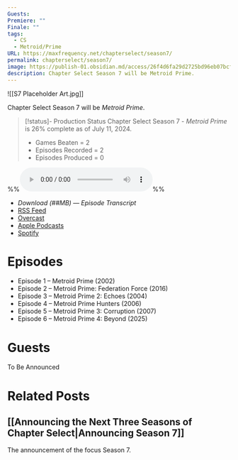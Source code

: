 ```yaml
---
Guests: 
Premiere: ""
Finale: ""
tags:
  - CS
  - Metroid/Prime
URL: https://maxfrequency.net/chapterselect/season7/
permalink: chapterselect/season7/
image: https://publish-01.obsidian.md/access/26f4d6fa29d2725bd96eb07bcfb6decb/Published/Published%20Files/Published%20Images/Chapter%20Select%20Images/S7%20Placeholder%20Art.jpg
description: Chapter Select Season 7 will be Metroid Prime.
---
```

![[S7 Placeholder Art.jpg]]

Chapter Select Season 7 will be *Metroid Prime*.

> [!status]- Production Status
> Chapter Select Season 7 - *Metroid Prime* is 26% complete as of July 11, 2024.
> - Games Beaten = 2
> - Episodes Recorded = 2
> - Episodes Produced = 0

%%<audio controls>
  <source src="">
</audio>%%

- *Download (##MB)  — Episode Transcript*
- [RSS Feed](https://chapterselectpod.libsyn.com/rss)
- [Overcast](https://overcast.fm/itunes1568777352/chapter-select)
- [Apple Podcasts](https://podcasts.apple.com/us/podcast/chapter-select/id1568777352)
- [Spotify](https://open.spotify.com/show/4f1TLZXbwtSX7uHROe9KlS)
# Episodes

- Episode 1 – Metroid Prime (2002)
- Episode 2 – Metroid Prime: Federation Force (2016)
- Episode 3 – Metroid Prime 2: Echoes (2004)
- Episode 4 – Metroid Prime Hunters (2006)
- Episode 5 – Metroid Prime 3: Corruption (2007)
- Episode 6 – Metroid Prime 4: Beyond (2025)
# Guests

To Be Announced
# Related Posts
## [[Announcing the Next Three Seasons of Chapter Select|Announcing Season 7]]

The announcement of the focus Season 7.